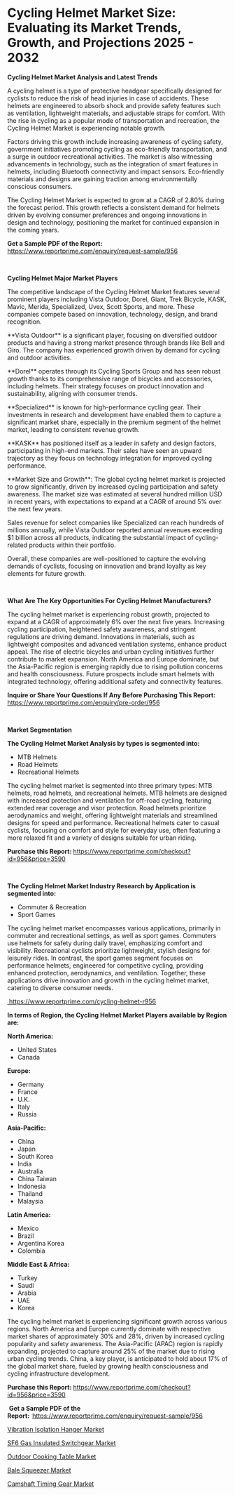 <p><h1>Cycling Helmet Market Size: Evaluating its Market Trends, Growth, and Projections 2025 - 2032</h1></p><p><strong>Cycling Helmet Market Analysis and Latest Trends</strong></p>
<p><p>A cycling helmet is a type of protective headgear specifically designed for cyclists to reduce the risk of head injuries in case of accidents. These helmets are engineered to absorb shock and provide safety features such as ventilation, lightweight materials, and adjustable straps for comfort. With the rise in cycling as a popular mode of transportation and recreation, the Cycling Helmet Market is experiencing notable growth. </p><p>Factors driving this growth include increasing awareness of cycling safety, government initiatives promoting cycling as eco-friendly transportation, and a surge in outdoor recreational activities. The market is also witnessing advancements in technology, such as the integration of smart features in helmets, including Bluetooth connectivity and impact sensors. Eco-friendly materials and designs are gaining traction among environmentally conscious consumers.</p><p>The Cycling Helmet Market is expected to grow at a CAGR of 2.80% during the forecast period. This growth reflects a consistent demand for helmets driven by evolving consumer preferences and ongoing innovations in design and technology, positioning the market for continued expansion in the coming years.</p></p>
<p><strong>Get a Sample PDF of the Report:&nbsp;</strong> <a href="https://www.reportprime.com/enquiry/request-sample/956?utm_campaign=3047&utm_medium=2&utm_source=Github&utm_content=ia&utm_term=18032025&utm_id=cycling-helmet">https://www.reportprime.com/enquiry/request-sample/956</a></p>
<p>&nbsp;</p>
<p><strong>Cycling Helmet Major Market Players</strong></p>
<p><p>The competitive landscape of the Cycling Helmet Market features several prominent players including Vista Outdoor, Dorel, Giant, Trek Bicycle, KASK, Mavic, Merida, Specialized, Uvex, Scott Sports, and more. These companies compete based on innovation, technology, design, and brand recognition.</p><p>**Vista Outdoor** is a significant player, focusing on diversified outdoor products and having a strong market presence through brands like Bell and Giro. The company has experienced growth driven by demand for cycling and outdoor activities. </p><p>**Dorel** operates through its Cycling Sports Group and has seen robust growth thanks to its comprehensive range of bicycles and accessories, including helmets. Their strategy focuses on product innovation and sustainability, aligning with consumer trends.</p><p>**Specialized** is known for high-performance cycling gear. Their investments in research and development have enabled them to capture a significant market share, especially in the premium segment of the helmet market, leading to consistent revenue growth.</p><p>**KASK** has positioned itself as a leader in safety and design factors, participating in high-end markets. Their sales have seen an upward trajectory as they focus on technology integration for improved cycling performance.</p><p>**Market Size and Growth**: The global cycling helmet market is projected to grow significantly, driven by increased cycling participation and safety awareness. The market size was estimated at several hundred million USD in recent years, with expectations to expand at a CAGR of around 5% over the next few years.</p><p>Sales revenue for select companies like Specialized can reach hundreds of millions annually, while Vista Outdoor reported annual revenues exceeding $1 billion across all products, indicating the substantial impact of cycling-related products within their portfolio.</p><p>Overall, these companies are well-positioned to capture the evolving demands of cyclists, focusing on innovation and brand loyalty as key elements for future growth.</p></p>
<p>&nbsp;</p>
<p><strong>What Are The Key Opportunities For Cycling Helmet Manufacturers?</strong></p>
<p><p>The cycling helmet market is experiencing robust growth, projected to expand at a CAGR of approximately 6% over the next five years. Increasing cycling participation, heightened safety awareness, and stringent regulations are driving demand. Innovations in materials, such as lightweight composites and advanced ventilation systems, enhance product appeal. The rise of electric bicycles and urban cycling initiatives further contribute to market expansion. North America and Europe dominate, but the Asia-Pacific region is emerging rapidly due to rising pollution concerns and health consciousness. Future prospects include smart helmets with integrated technology, offering additional safety and connectivity features.</p></p>
<p><strong>Inquire or Share Your Questions If Any Before Purchasing This Report:</strong> <a href="https://www.reportprime.com/enquiry/pre-order/956?utm_campaign=3047&utm_medium=2&utm_source=Github&utm_content=ia&utm_term=18032025&utm_id=cycling-helmet">https://www.reportprime.com/enquiry/pre-order/956</a></p>
<p>&nbsp;</p>
<p><strong>Market Segmentation</strong></p>
<p><strong>The Cycling Helmet Market Analysis by types is segmented into:</strong></p>
<p><ul><li>MTB Helmets</li><li>Road Helmets</li><li>Recreational Helmets</li></ul></p>
<p><p>The cycling helmet market is segmented into three primary types: MTB helmets, road helmets, and recreational helmets. MTB helmets are designed with increased protection and ventilation for off-road cycling, featuring extended rear coverage and visor protection. Road helmets prioritize aerodynamics and weight, offering lightweight materials and streamlined designs for speed and performance. Recreational helmets cater to casual cyclists, focusing on comfort and style for everyday use, often featuring a more relaxed fit and a variety of designs suitable for urban riding.</p></p>
<p><strong>Purchase this Report:&nbsp;</strong><a href="https://www.reportprime.com/checkout?id=956&price=3590&utm_campaign=3047&utm_medium=2&utm_source=Github&utm_content=ia&utm_term=18032025&utm_id=cycling-helmet">https://www.reportprime.com/checkout?id=956&price=3590</a></p>
<p>&nbsp;</p>
<p><strong>The Cycling Helmet Market Industry Research by Application is segmented into:</strong></p>
<p><ul><li>Commuter & Recreation</li><li>Sport Games</li></ul></p>
<p><p>The cycling helmet market encompasses various applications, primarily in commuter and recreational settings, as well as sport games. Commuters use helmets for safety during daily travel, emphasizing comfort and visibility. Recreational cyclists prioritize lightweight, stylish designs for leisurely rides. In contrast, the sport games segment focuses on performance helmets, engineered for competitive cycling, providing enhanced protection, aerodynamics, and ventilation. Together, these applications drive innovation and growth in the cycling helmet market, catering to diverse consumer needs.</p></p>
<p><a href="https://www.reportprime.com/cycling-helmet-r956?utm_campaign=3047&utm_medium=2&utm_source=Github&utm_content=ia&utm_term=18032025&utm_id=cycling-helmet">&nbsp;https://www.reportprime.com/cycling-helmet-r956</a></p>
<p><strong>In terms of Region, the Cycling Helmet Market Players available by Region are:</strong></p>
<p>
    <p> <strong> North America: </strong>
        <ul>
            <li>United States</li>
            <li>Canada</li>
        </ul>
        </p> 
    <p> <strong> Europe: </strong>
        <ul>
            <li>Germany</li>
            <li>France</li>
            <li>U.K.</li>
            <li>Italy</li>
            <li>Russia</li>
        </ul>
        </p> 
    <p> <strong> Asia-Pacific: </strong>
        <ul>
            <li>China</li>
            <li>Japan</li>
            <li>South Korea</li>
            <li>India</li>
            <li>Australia</li>
            <li>China Taiwan</li>
            <li>Indonesia</li>
            <li>Thailand</li>
            <li>Malaysia</li>
        </ul>
        </p> 
    <p> <strong> Latin America: </strong>
        <ul>
            <li>Mexico</li>
            <li>Brazil</li>
            <li>Argentina Korea</li>
            <li>Colombia</li>
        </ul>
        </p> 
    <p> <strong> Middle East & Africa: </strong>
        <ul>
            <li>Turkey</li>
            <li>Saudi</li>
            <li>Arabia</li>
            <li>UAE</li>
            <li>Korea</li>
        </ul>
    </p>
    </p>
<p><p>The cycling helmet market is experiencing significant growth across various regions. North America and Europe currently dominate with respective market shares of approximately 30% and 28%, driven by increased cycling popularity and safety awareness. The Asia-Pacific (APAC) region is rapidly expanding, projected to capture around 25% of the market due to rising urban cycling trends. China, a key player, is anticipated to hold about 17% of the global market share, fueled by growing health consciousness and cycling infrastructure development.</p></p>
<p><strong>Purchase this Report: </strong><a href="https://www.reportprime.com/checkout?id=956&price=3590&utm_campaign=3047&utm_medium=2&utm_source=Github&utm_content=ia&utm_term=18032025&utm_id=cycling-helmet">https://www.reportprime.com/checkout?id=956&price=3590</a></p>
<p>&nbsp;<strong>Get a Sample PDF of the Report:&nbsp;&nbsp;</strong><a href="https://www.reportprime.com/enquiry/request-sample/956?utm_campaign=3047&utm_medium=2&utm_source=Github&utm_content=ia&utm_term=18032025&utm_id=cycling-helmet">https://www.reportprime.com/enquiry/request-sample/956</a></p>
<p><strong></strong></p>
<p><p><a href="https://www.linkedin.com/pulse/growth-forecast-revenue-outlook-vibration-isolation-hanger-ipnoc?utm_campaign=3047&utm_medium=2&utm_source=Github&utm_content=ia&utm_term=18032025&utm_id=cycling-helmet">Vibration Isolation Hanger Market</a></p><p><a href="https://www.linkedin.com/pulse/expanding-sf6-gas-insulated-switchgear-market-size-projected-mqgyc?utm_campaign=3047&utm_medium=2&utm_source=Github&utm_content=ia&utm_term=18032025&utm_id=cycling-helmet">SF6 Gas Insulated Switchgear Market</a></p><p><a href="https://github.com/amoakuolaopa/Market-Research-Report-List-1/blob/main/outdoor-cooking-table-market.md?utm_campaign=3047&utm_medium=2&utm_source=Github&utm_content=ia&utm_term=18032025&utm_id=cycling-helmet">Outdoor Cooking Table Market</a></p><p><a href="https://www.linkedin.com/pulse/market-analysis-indicates-bale-squeezer-size-growing-cagr-64-r5tac?utm_campaign=3047&utm_medium=2&utm_source=Github&utm_content=ia&utm_term=18032025&utm_id=cycling-helmet">Bale Squeezer Market</a></p><p><a href="https://www.linkedin.com/pulse/forecasting-future-camshaft-timing-gear-market-size-projected-u6fye?utm_campaign=3047&utm_medium=2&utm_source=Github&utm_content=ia&utm_term=18032025&utm_id=cycling-helmet">Camshaft Timing Gear Market</a></p></p>